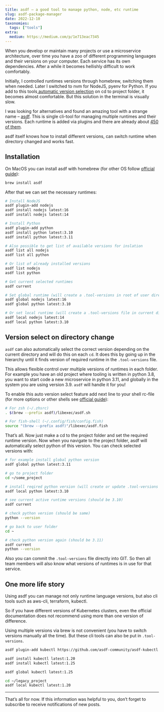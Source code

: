 ```yaml
---
title: asdf — a good tool to manage python, node, etc runtime
slug: asdf-package-manager
date: 2022-12-10
taxonomies:
  tags: ["tools"]
extra:
  medium: https://medium.com/p/1e713eac7345
---
```


When you develop or maintain many projects or use a microservice architecture, over time you have a zoo of different programming languages and their versions on your computer. Each service has its own dependencies. After a while it becomes hellishly difficult to work comfortably.

Initially, I controlled runtimes versions through homebrew, switching them when needed. Later I switched to nvm for NodeJS, pyenv for Python. If you add to this tools[ automatic version selection](https://github.com/vladkens/zsh-auto-nvm-use) on cd to project folder, it becomes almost comfortable. But this solution in the terminal is visually slow.

I was looking for alternatives and found an amazing tool with a strange name – [asdf](https://asdf-vm.com/). This is single cli-tool for managing multiple runtimes and their versions. Each runtime is added via plugins and there are already about [450 of them](https://github.com/asdf-vm/asdf-plugins).

asdf itself knows how to install different versions, can switch runtime when directory changed and works fast.

## Installation

On MacOS you can install asdf with homebrew (for other OS follow [official guide](https://asdf-vm.com/guide/getting-started.html)):

```sh
brew install asdf
```

After that we can set the necessary runtimes:

```sh
# Install NodeJS
asdf plugin-add nodejs
asdf install nodejs latest:16
asdf install nodejs latest:14

# Install Python
asdf plugin-add python
asdf install python latest:3.10
asdf install python latest:3.11

# Also possible to get list of available versions for inslation
asdf list all nodejs
asdf list all python

# Or list of already installed versions
asdf list nodejs
asdf list python

# Get current selected runtimes
asdf current

# Set global runtime (will create a .tool-versions in root of user directory)
asdf global nodejs latest:16
asdf global python latest:3.10

# Or set local runtime (will create a .tool-versions file in current directory)
asdf local nodejs latest:14
asdf local python latest:3.10
```

## Version select on directory change

`asdf` can also automatically select the correct version depending on the current directory and will do this on each `cd`. It does this by going up in the hierarchy until it finds version of required runtime in the `.tool-versions` file.

This allows flexible control over multiple versions of runtimes in each folder. For example you have an old project where tooling is written in python 3.8, you want to start code a new microservice in python 3.11, and globally in the system you are using version 3.9. `asdf` will handle it for you!

To enable this auto version select feature add next line to your shell rc-file (for more options or other shells see [official guide](https://asdf-vm.com/guide/getting-started.html#_3-install-asdf)):

```sh
# For zsh (~/.zhsrc)
. $(brew --prefix asdf)/libexec/asdf.sh

# For fish-shell (~/.config/fish/config.fish)
source "(brew --prefix asdf)"/libexec/asdf.fish
```

That’s all. Now just make a cd to the project folder and set the required runtime version. Now when you navigate to the project folder, asdf will automatically select python of this version. You can check selected versions with:

```sh
# for example install global python version
asdf global python latest:3.11

# go to project folder
cd ~/some_project

# install reqired python version (will create or update .tool-versions file)
asdf local python latest:3.10

# see current active runtime versions (should be 3.10)
asdf current

# check python version (should be same)
python --version

# go back to user folder
cd ~

# check python version again (should be 3.11)
asdf current
python --version
```

Also you can commit the `.tool-versions` file directly into GIT. So then all team members will also know what versions of runtimes is in use for that service.

## One more life story

Using asdf you can manage not only runtime language versions, but also cli tools such as aws-cli, terraform, kubectl.

So if you have different versions of Kubernetes clusters, even the official documentation does not recommend using more than one version of difference.

Using multiple versions via brew is not convenient (you have to switch versions manually all the time). But these cli tools can also be put in `.tool-versions`.

```sh
asdf plugin-add kubectl https://github.com/asdf-community/asdf-kubectl.git

asdf install kubectl latest:1.20
asdf install kubectl latest:1.25

asdf global kubectl latest:1.25

cd ~/legacy_project
asdf local kubectl latest:1.20
```

---

That’s all for now. If this information was helpful to you, don’t forget to subscribe to receive notifications of new posts.
